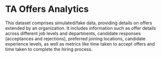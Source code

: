 # TA Offers Analytics
This dataset comprises simulated/fake data, providing details on offers extended by an organization. It includes information such as offer details across different job levels and departments, candidate responses (acceptances and rejections), preferred joining locations, candidate experience levels, as well as metrics like time taken to accept offers and time taken to complete the hiring process.
